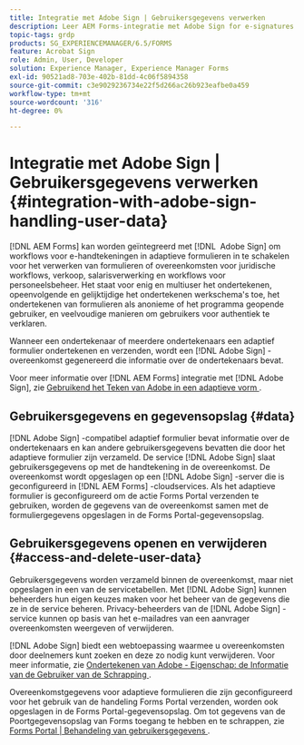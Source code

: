 ```yaml
---
title: Integratie met Adobe Sign | Gebruikersgegevens verwerken
description: Leer AEM Forms-integratie met Adobe Sign for e-signatures in adaptieve formulieren. Het steunt veelvoudige het ondertekenen opties voor diverse werkschema's.
topic-tags: grdp
products: SG_EXPERIENCEMANAGER/6.5/FORMS
feature: Acrobat Sign
role: Admin, User, Developer
solution: Experience Manager, Experience Manager Forms
exl-id: 90521ad8-703e-402b-81dd-4c06f5894358
source-git-commit: c3e9029236734e22f5d266ac26b923eafbe0a459
workflow-type: tm+mt
source-wordcount: '316'
ht-degree: 0%

---
```


# Integratie met Adobe Sign | Gebruikersgegevens verwerken {#integration-with-adobe-sign-handling-user-data}

[!DNL AEM Forms] kan worden geïntegreerd met [!DNL &#x200B; Adobe Sign] om workflows voor e-handtekeningen in adaptieve formulieren in te schakelen voor het verwerken van formulieren of overeenkomsten voor juridische workflows, verkoop, salarisverwerking en workflows voor personeelsbeheer. Het staat voor enig en multiuser het ondertekenen, opeenvolgende en gelijktijdige het ondertekenen werkschema&#39;s toe, het ondertekenen van formulieren als anonieme of het programma geopende gebruiker, en veelvoudige manieren om gebruikers voor authentiek te verklaren.

Wanneer een ondertekenaar of meerdere ondertekenaars een adaptief formulier ondertekenen en verzenden, wordt een [!DNL Adobe Sign] -overeenkomst gegenereerd die informatie over de ondertekenaars bevat.

Voor meer informatie over [!DNL AEM Forms] integratie met [!DNL Adobe Sign], zie [&#x200B; Gebruikend het Teken van Adobe in een adaptieve vorm &#x200B;](/help/forms/using/working-with-adobe-sign.md).

## Gebruikersgegevens en gegevensopslag {#data}

[!DNL Adobe Sign] -compatibel adaptief formulier bevat informatie over de ondertekenaars en kan andere gebruikersgegevens bevatten die door het adaptieve formulier zijn verzameld. De service [!DNL Adobe Sign] slaat gebruikersgegevens op met de handtekening in de overeenkomst. De overeenkomst wordt opgeslagen op een [!DNL Adobe Sign] -server die is geconfigureerd in [!DNL AEM Forms] -cloudservices. Als het adaptieve formulier is geconfigureerd om de actie Forms Portal verzenden te gebruiken, worden de gegevens van de overeenkomst samen met de formuliergegevens opgeslagen in de Forms Portal-gegevensopslag.

## Gebruikersgegevens openen en verwijderen {#access-and-delete-user-data}

Gebruikersgegevens worden verzameld binnen de overeenkomst, maar niet opgeslagen in een van de servicetabellen. Met [!DNL Adobe Sign] kunnen beheerders hun eigen keuzes maken voor het beheer van de gegevens die ze in de service beheren. Privacy-beheerders van de [!DNL Adobe Sign] -service kunnen op basis van het e-mailadres van een aanvrager overeenkomsten weergeven of verwijderen.

[!DNL Adobe Sign] biedt een webtoepassing waarmee u overeenkomsten door deelnemers kunt zoeken en deze zo nodig kunt verwijderen. Voor meer informatie, zie [&#x200B; Ondertekenen van Adobe - Eigenschap: de Informatie van de Gebruiker van de Schrapping &#x200B;](https://helpx.adobe.com/nl/sign/help/adobesign_gdpr_user_deletion.html).

Overeenkomstgegevens voor adaptieve formulieren die zijn geconfigureerd voor het gebruik van de handeling Forms Portal verzenden, worden ook opgeslagen in de Forms Portal-gegevensopslag. Om tot gegevens van de Poortgegevensopslag van Forms toegang te hebben en te schrappen, zie [&#x200B; Forms Portal | Behandeling van gebruikersgegevens &#x200B;](/help/forms/using/forms-portal-handling-user-data.md).
